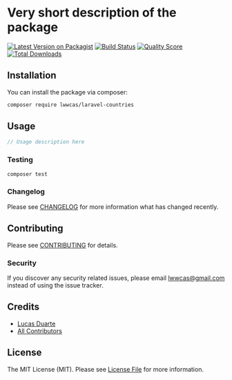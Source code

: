 # Very short description of the package

[![Latest Version on Packagist](https://img.shields.io/packagist/v/lwwcas/laravel-countries.svg?style=flat-square)](https://packagist.org/packages/lwwcas/laravel-countries)
[![Build Status](https://img.shields.io/travis/lwwcas/laravel-countries/master.svg?style=flat-square)](https://travis-ci.org/lwwcas/laravel-countries)
[![Quality Score](https://img.shields.io/scrutinizer/g/lwwcas/laravel-countries.svg?style=flat-square)](https://scrutinizer-ci.com/g/lwwcas/laravel-countries)
[![Total Downloads](https://img.shields.io/packagist/dt/lwwcas/laravel-countries.svg?style=flat-square)](https://packagist.org/packages/lwwcas/laravel-countries)

## Installation

You can install the package via composer:

```bash
composer require lwwcas/laravel-countries
```

## Usage

``` php
// Usage description here
```

### Testing

``` bash
composer test
```

### Changelog

Please see [CHANGELOG](CHANGELOG.md) for more information what has changed recently.

## Contributing

Please see [CONTRIBUTING](CONTRIBUTING.md) for details.

### Security

If you discover any security related issues, please email lwwcas@gmail.com instead of using the issue tracker.

## Credits

- [Lucas Duarte](https://github.com/lwwcas)
- [All Contributors](../../contributors)

## License

The MIT License (MIT). Please see [License File](LICENSE.md) for more information.
